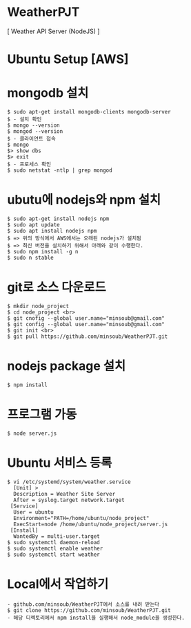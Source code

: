 # WeatherPJT
[ Weather API Server (NodeJS) ]<br>

# Ubuntu Setup [AWS] <br>
  # mongodb 설치 <br>
    $ sudo apt-get install mongodb-clients mongodb-server 
    $ - 설치 확인 
    $ mongo --version 
    $ mongod --version 
    $ - 클라이언트 접속  
    $ mongo 
    $> show dbs 
    $> exit 
    $ - 프로세스 확인 
    $ sudo netstat -ntlp | grep mongod 
    
  # ubutu에 nodejs와 npm 설치 <br>
    $ sudo apt-get install nodejs npm 
    $ sudo apt update 
    $ sudo apt install nodejs npm 
    $ => 위의 방식에서 AWS에서는 오래된 nodejs가 설치됨
    $ => 최신 버전을 설치하기 위해서 아래와 같이 수행한다. 
    $ sudo npm install -g n  
    $ sudo n stable 
    
    
  # git로 소스 다운로드 
    $ mkdir node_project
    $ cd node_project <br>
    $ git cnofig --global user.name="minsoub@gmail.com" 
    $ git config --global user.name="minsoub@gmail.com" 
    $ git init <br>
    $ git pull https://github.com/minsoub/WeatherPJT.git 
      
  # nodejs package 설치 
    $ npm install 
    
  # 프로그램 가동 <br>
    $ node server.js
    
  # Ubuntu 서비스 등록
    $ vi /etc/systemd/system/weather.service 
      [Unit] >
      Description = Weather Site Server
      After = syslog.target network.target
     [Service]
      User = ubuntu
      Environment="PATH=/home/ubuntu/node_project"
      ExecStart=node /home/ubuntu/node_project/server.js
     [Install]
      WantedBy = multi-user.target
    $ sudo systemctl daemon-reload 
    $ sudo systemctl enable weather 
    $ sudo systemctl start weather 
  
    
# Local에서 작업하기<br>
    - github.com/minsoub/WeatherPJT에서 소스를 내려 받는다
    $ git clone https://github.com/minsoub/WeatherPJT.git 
    - 해당 디렉토리에서 npm install을 실행해서 node_module을 생성한다.
  

